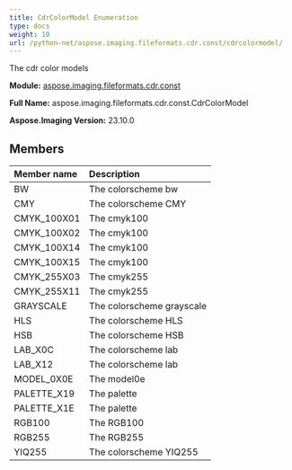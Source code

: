 ```yaml
---
title: CdrColorModel Enumeration
type: docs
weight: 10
url: /python-net/aspose.imaging.fileformats.cdr.const/cdrcolormodel/
---
```


The cdr color models

**Module:** [aspose.imaging.fileformats.cdr.const](/imaging/python-net/aspose.imaging.fileformats.cdr.const/)

**Full Name:** aspose.imaging.fileformats.cdr.const.CdrColorModel

**Aspose.Imaging Version:** 23.10.0

## **Members**
| **Member name** | **Description** |
| :- | :- |
| BW | The colorscheme bw |
| CMY | The colorscheme CMY |
| CMYK_100X01 | The cmyk100 |
| CMYK_100X02 | The cmyk100 |
| CMYK_100X14 | The cmyk100 |
| CMYK_100X15 | The cmyk100 |
| CMYK_255X03 | The cmyk255 |
| CMYK_255X11 | The cmyk255 |
| GRAYSCALE | The colorscheme grayscale |
| HLS | The colorscheme HLS |
| HSB | The colorscheme HSB |
| LAB_X0C | The colorscheme lab |
| LAB_X12 | The colorscheme lab |
| MODEL_0X0E | The model0e |
| PALETTE_X19 | The palette |
| PALETTE_X1E | The palette |
| RGB100 | The RGB100 |
| RGB255 | The RGB255 |
| YIQ255 | The colorscheme YIQ255 |
